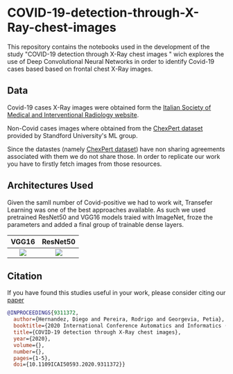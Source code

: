 # COVID-19-detection-through-X-Ray-chest-images

This repository contains the notebooks used in the development of the study "COVID-19 detection through X-Ray chest images
" wich explores the use of Deep Convolutional Neural Networks in order to identify Covid-19 cases based based on frontal chest X-Ray images.

## Data
Covid-19 cases X-Ray images were obtained form the [Italian Society of Medical
and Interventional Radiology website](https://www.sirm.org/category/senzacategoria/covid-19/).

Non-Covid cases images where obtained from the [ChexPert dataset](https://stanfordmlgroup.github.io/competitions/chexpert/) provided by Standford University's ML group.

Since the datastes (namely [ChexPert dataset](https://stanfordmlgroup.github.io/competitions/chexpert/)) have non sharing agreements associated with them we do not share those. In order to replicate our work you have to firstly fetch images from those resources.

## Architectures Used

Given the samll number of Covid-positive we had to work wit, Transefer Learning was one of the best approaches available. As such we used pretrained ResNet50 and VGG16 models traied with ImageNet, froze the parameters and added a final group of trainable dense layers.

VGG16                      |  ResNet50
:-------------------------:|:-------------------------:
![](https://github.com/Rodrigo-A-Pereira/COVID-19-detection-through-X-Ray-chest-images/blob/main/VGG16.png)                      |  ![](https://github.com/Rodrigo-A-Pereira/COVID-19-detection-through-X-Ray-chest-images/blob/main/ResNet50.png)

## Citation 
If you have found this studies useful in your work, please consider citing our [paper](https://doi.org/10.1109/ICAI50593.2020.9311372)

```bibtex
@INPROCEEDINGS{9311372,
  author={Hernandez, Diego and Pereira, Rodrigo and Georgevia, Petia},
  booktitle={2020 International Conference Automatics and Informatics (ICAI)}, 
  title={COVID-19 detection through X-Ray chest images}, 
  year={2020},
  volume={},
  number={},
  pages={1-5},
  doi={10.1109ICAI50593.2020.9311372}}
  ```

